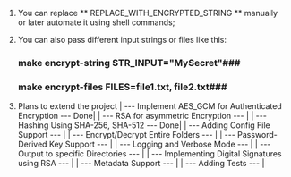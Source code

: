 1. You can replace ** REPLACE_WITH_ENCRYPTED_STRING ** manually or later  automate it using shell commands;

2. You can also pass different input strings or files like this:
    ### make encrypt-string STR_INPUT="MySecret"###
    ### make encrypt-files FILES=file1.txt, file2.txt###

3. Plans to extend the project
    | --- Implement AES_GCM for Authenticated Encryption --- Done|
    | --- RSA for asymmetric Encryption --- |
    | --- Hashing Using SHA-256, SHA-512 --- Done|
    | --- Adding Config File Support --- |
    | --- Encrypt/Decrypt Entire Folders --- |
    | --- Password-Derived Key Support --- |
    | --- Logging and Verbose Mode --- |
    | --- Output to specific Directories --- |
    | --- Implementing Digital Signatures using RSA --- |
    | --- Metadata Support --- |
    | --- Adding Tests --- |